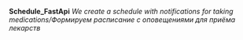 **Schedule_FastApi**
*We create a schedule with notifications for taking medications/Формируем расписание с оповещениями для приёма лекарств*
